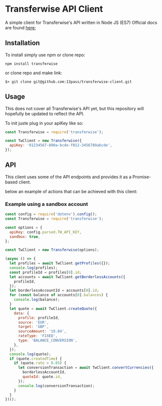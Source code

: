 # Transferwise API Client

A simple client for Transferwise's API written in Node JS (ES7)
Official docs are found [here](https://api-docs.transferwise.com);

## Installation

To install simply use npm or clone repo:

`npm install transferwise`

or clone repo and make link:

`$> git clone git@github.com:13pass/transferwise-client.git`

## Usage

This does not cover all Transferwise's API yet, but this repository will hopefully be updated to reflect the API.

To init juste plug in your apiKey like so:

```javascript
const Transferwise = require('transferwise');

const TwClient = new Transferwise({
  apiKey: '01234567-890a-bcde-f012-3456789abcde',
});
```

## API

This client uses some of the API endpoints and provides it as a Promise-based client.

below an example of actions that can be achieved with this client:

### Example using a sandbox account

```javascript
const config = require('dotenv').config();
const Transferwise = require('transferwise');

const options = {
  apiKey: config.parsed.TW_API_KEY,
  sandbox: true,
};

const TwClient = new Transferwise(options);

(async () => {
  let profiles = await TwClient.getProfiles({});
  console.log(profiles);
  const profileId = profiles[0].id;
  let accounts = await TwClient.getBorderlessAccounts({
    profileId,
  });
  let borderlessAccountId = accounts[0].id;
  for (const balance of accounts[0].balances) {
    console.log(balance);
  }
  let quote = await TwClient.createQuote({
    data: {
      profile: profileId,
      source: 'EUR',
      target: 'GBP',
      sourceAmount: '19.84',
      rateType: 'FIXED',
      type: 'BALANCE_CONVERSION',
    },
  });
  console.log(quote);
  if (quote.createdTime) {
    if (quote.rate > 0.85) {
      let conversionTransaction = await TwClient.convertCurrencies({
        borderlessAccountId,
        quoteId: quote.id,
      });
      console.log(conversionTransaction);
    }
  }
})();
```
